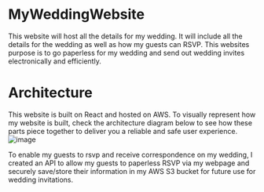 
# MyWeddingWebsite
This website will host all the details for my wedding. It will include all the details for the wedding as well as how my guests can RSVP. This websites purpose is to go paperless for my wedding and send out wedding invites electronically and efficiently. 

# Architecture
This website is built on React and hosted on AWS. To visually represent how my website is built, check the architecture diagram below to see how these parts piece together to deliver you a reliable and safe user experience.
![image](https://github.com/user-attachments/assets/c380035d-c35a-4ced-bcc0-e7aa34508d14)

To enable my guests to rsvp and receive correspondence on my wedding, I created an API to allow my guests to paperless RSVP via my webpage and securely save/store their information in my AWS S3 bucket for future use for wedding invitations.
